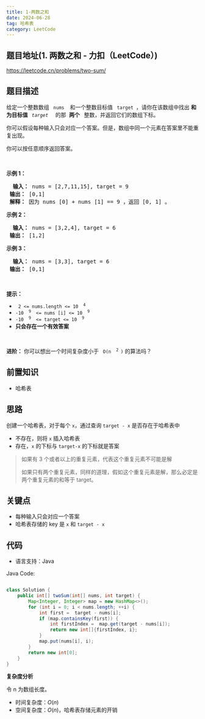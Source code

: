 ```yaml
---
title: 1-两数之和
date: 2024-06-28
tag: 哈希表
category: LeetCode
---
```




## 题目地址(1. 两数之和 - 力扣（LeetCode）)

https://leetcode.cn/problems/two-sum/

## 题目描述

<p> 给定一个整数数组 <code> nums </code>&nbsp; 和一个整数目标值 <code> target </code>，请你在该数组中找出 <strong> 和为目标值 </strong> <em> <code> target </code> </em>&nbsp; 的那&nbsp; <strong> 两个 </strong>&nbsp; 整数，并返回它们的数组下标。</p>

<p> 你可以假设每种输入只会对应一个答案。但是，数组中同一个元素在答案里不能重复出现。</p>

<p> 你可以按任意顺序返回答案。</p>

<p>&nbsp; </p>

<p> <strong class="example"> 示例 1：</strong> </p>

<pre> <strong> 输入：</strong> nums = [2,7,11,15], target = 9
<strong> 输出：</strong> [0,1]
<strong> 解释：</strong> 因为 nums [0] + nums [1] == 9 ，返回 [0, 1] 。
</pre>

<p> <strong class="example"> 示例 2：</strong> </p>

<pre> <strong> 输入：</strong> nums = [3,2,4], target = 6
<strong> 输出：</strong> [1,2]
</pre>

<p> <strong class="example"> 示例 3：</strong> </p>

<pre> <strong> 输入：</strong> nums = [3,3], target = 6
<strong> 输出：</strong> [0,1]
</pre>

<p>&nbsp; </p>

<p> <strong> 提示：</strong> </p>

<ul>
	<li> <code> 2 &lt;= nums.length &lt;= 10 <sup> 4 </sup> </code> </li>
	<li> <code>-10 <sup> 9 </sup> &lt;= nums [i] &lt;= 10 <sup> 9 </sup> </code> </li>
	<li> <code>-10 <sup> 9 </sup> &lt;= target &lt;= 10 <sup> 9 </sup> </code> </li>
	<li> <strong> 只会存在一个有效答案 </strong> </li>
</ul>

<p>&nbsp; </p>

<p> <strong> 进阶：</strong> 你可以想出一个时间复杂度小于 <code> O(n <sup> 2 </sup>)</code> 的算法吗？</p>


## 前置知识

- 哈希表

## 思路

创建一个哈希表，对于每个 `x`，通过查询 `target - x` 是否存在于哈希表中

- 不存在，则将 `x` 插入哈希表
- 存在，`x` 的下标与 `target-x` 的下标就是答案

> 如果有 3 个或者以上的重复元素，代表这个重复元素不可能是解
>
> 如果只有两个重复元素，同样的道理，假如这个重复元素是解，那么必定是两个重复元素的和等于 target。

## 关键点

-  每种输入只会对应一个答案
-  哈希表存储的 key 是 `x` 和 `target - x`

## 代码

- 语言支持：Java

Java Code:

```java

class Solution {
    public int[] twoSum(int[] nums, int target) {
        Map<Integer, Integer> map = new HashMap<>();
        for (int i = 0; i < nums.length; ++i) {
            int first =  target - nums[i];
            if (map.containsKey(first)) {
                int firstIndex =  map.get(target - nums[i]);
                return new int[]{firstIndex, i};
            }
            map.put(nums[i], i);
        }
        return new int[0];
    }
}


```

**复杂度分析**

令 n 为数组长度。

- 时间复杂度：$O(n)$
- 空间复杂度：$O(n)$，哈希表存储元素的开销
